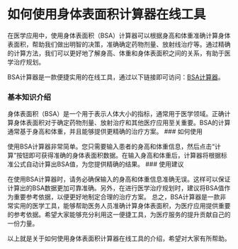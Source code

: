 如何使用身体表面积计算器在线工具
================

在医学应用中，使用身体表面积（BSA）计算器可以根据身高和体重准确计算身体表面积，帮助我们做出明智的决策，准确确定药物剂量、放射线治疗等。通过精确的计算方法，我们可以更好地了解身高、体重和身体表面积之间的关系，有助于医学治疗规划。

BSA计算器是一款便捷实用的在线工具，通过以下链接即可访问：[BSA计算器](https://www.onlinecalculatorsfree.com/zh-cn/fitness/bsa-calculator.html)。

### 基本知识介绍

身体表面积（BSA）是一个用于表示人体大小的指标，通常用于医学领域。正确计算身体表面积对于确定药物剂量、放射治疗和其他医疗应用至关重要。BSA的计算通常基于身高和体重，并且能够提供更精确的治疗方案。 ### 如何使用

使用BSA计算器非常简单。您只需要输入患者的身高和体重信息，然后点击“计算”按钮即可获得准确的身体表面积数据。在输入身高和体重后，计算器将根据标准公式自动计算出BSA值，为您提供精确的结果。 ### 使用建议

在使用BSA计算器时，请务必确保输入的身高和体重信息准确无误。这样可以保证计算出的BSA数据更加可靠准确。另外，在进行医学治疗规划时，建议将BSA值作为重要参考依据，以便更好地制定合理的治疗方案。 总之，BSA计算器是一款非常实用的医学工具，能够帮助医务人员准确计算身体表面积，为医疗应用提供重要的参考依据。希望大家能够充分利用这一便捷工具，为医疗服务的提升贡献自己的一份力量。

以上就是关于如何使用身体表面积计算器在线工具的介绍，希望对大家有所帮助。